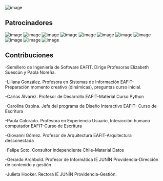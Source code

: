 ![image](https://github.com/user-attachments/assets/69a8827d-f6bc-4b67-9cb3-751d8f4fbddc)


## Patrocinadores
![image](https://github.com/user-attachments/assets/f9d9e8bc-76d7-437e-a935-1e64da62cbe7)
![image](https://github.com/user-attachments/assets/5b6fe811-50cd-4c86-a6e7-df02d92b6aa3)
![image](https://github.com/user-attachments/assets/445c19e6-f8a8-4ccf-bd3e-3f77d91fdc1f)
![image](https://github.com/user-attachments/assets/09399e93-5467-459a-829e-914d2b844e55)
![image](https://github.com/user-attachments/assets/4203c536-adc8-4692-8c53-58045d278c02)
![image](https://github.com/user-attachments/assets/9bc45540-bbc4-47b3-8c1a-3ec24cab9380)
![image](https://github.com/user-attachments/assets/943b4ab3-565b-49a2-a135-1439ab09dd30)
![image](https://github.com/user-attachments/assets/d5d4d947-68bf-4a87-a7cb-b2ff25923b38)
![image](https://github.com/user-attachments/assets/b667a3ad-3479-41ff-a4d1-87471f122259)
![image](https://github.com/user-attachments/assets/61a2b6bd-41f2-471c-8596-4736c07ffde7)
![image](https://github.com/user-attachments/assets/2ecc6a19-f7cf-483d-b527-37ff990cceb6)




## Contribuciones
-Semillero de Ingeniería de Software EAFIT. Dirige Profesoras Elizabeth Suescún y Paola Noreña.

-Liliana González. Profesora en Sistemas de Información EAFIT- Preparación momento creativo (dinámicas), preguntas curso inicial.

-Carlos Álvarez. Profesor de Desarrollo EAFIT-Material Curso Python

-Carolina Ospina. Jefe del programa de Diseño Interactivo EAFIT- Curso de Escritura

-Paula Colorado. Profesora en Experiencia Usuario, Interacción humano computador EAFIT-Curso de Escritura

-Giovanni Gómez. Profesor de Arquitectura EAFIT-Arquitectura desconectada

-Felipe Soto. Consultor independiente Chile-Material Datos

-Gerardo Archbold. Profesor de Informática IE JUNÍN Providencia-Dirección de contenido y gestión

-Julieta Hooker. Rectora IE JUNÍN Providencia-Gestión.


